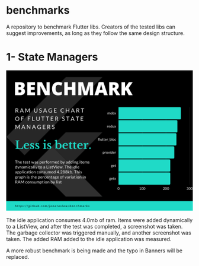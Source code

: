 # benchmarks
A repository to benchmark Flutter libs.
Creators of the tested libs can suggest improvements, as long as they follow the same design structure.

# 1- State Managers

![](benchmark.png)

The idle application consumes 4.0mb of ram.
Items were added dynamically to a ListView, and after the test was completed, a screenshot was taken. The garbage collector was triggered manually, and another screenshot was taken.
The added RAM added to the idle application was measured.


A more robust benchmark is being made and the typo in Banners will be replaced.


